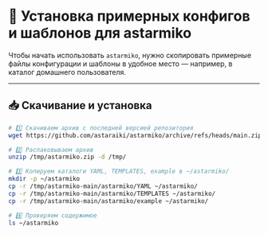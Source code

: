 # 🚀 Установка примерных конфигов и шаблонов для astarmiko

Чтобы начать использовать `astarmiko`, нужно скопировать примерные файлы конфигурации и шаблоны в удобное место — например, в каталог домашнего пользователя.

---

## 📥 Скачивание и установка

```bash
# 1️⃣ Скачиваем архив с последней версией репозитория
wget https://github.com/astaraiki/astarmiko/archive/refs/heads/main.zip -O /tmp/astarmiko.zip

# 2️⃣ Распаковываем архив
unzip /tmp/astarmiko.zip -d /tmp/

# 3️⃣ Копируем каталоги YAML, TEMPLATES, example в ~/astarmiko/
mkdir -p ~/astarmiko
cp -r /tmp/astarmiko-main/astarmiko/YAML ~/astarmiko/
cp -r /tmp/astarmiko-main/astarmiko/TEMPLATES ~/astarmiko/
cp -r /tmp/astarmiko-main/astarmiko/example ~/astarmiko/

# 4️⃣ Проверяем содержимое
ls ~/astarmiko

